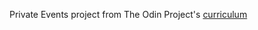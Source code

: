 Private Events project from The Odin Project's [curriculum](https://www.theodinproject.com/lessons/associations#project-2-private-events)